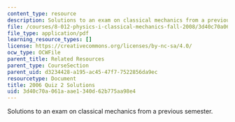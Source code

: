 ```yaml
---
content_type: resource
description: Solutions to an exam on classical mechanics from a previous semester.
file: /courses/8-012-physics-i-classical-mechanics-fall-2008/3d40c70a061aaae1340d62b775aa98e4_quiz3_pract_sol.pdf
file_type: application/pdf
learning_resource_types: []
license: https://creativecommons.org/licenses/by-nc-sa/4.0/
ocw_type: OCWFile
parent_title: Related Resources
parent_type: CourseSection
parent_uid: d3234428-a195-ac45-47f7-7522856da9ec
resourcetype: Document
title: 2006 Quiz 2 Solutions
uid: 3d40c70a-061a-aae1-340d-62b775aa98e4
---
```

Solutions to an exam on classical mechanics from a previous semester.